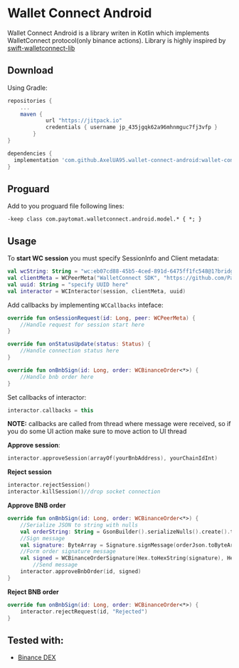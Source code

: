 # Wallet Connect Android

Wallet Connect Android is a library writen in Kotlin which implements WalletConnect protocol(only binance actions). Library is highly inspired by [swift-walletconnect-lib](https://github.com/WalletConnect/swift-walletconnect-lib)

## Download
Using Gradle: 

```groovy
repositories {
	...
	maven {
            url "https://jitpack.io"
            credentials { username jp_435jgqk62a96mhnmguc7fj3vfp }
        }
}

dependencies {
  implementation 'com.github.AxelUA95.wallet-connect-android:wallet-connect:0.9.0'
}
```

## Proguard
Add to you proguard file following lines:

```
-keep class com.paytomat.walletconnect.android.model.* { *; }
```

## Usage
To **start WC session** you must specify SessionInfo and Client metadata:

```kotlin
val wcString: String = "wc:eb07cd88-45b5-4ced-891d-6475ff1fc548@1?bridge=https%3A%2F%2Fwallet-bridge.binance.org&key=88dabccbf7b006c74ed80543108c26ada67fd893ce3b6997c18459d5f6aa4c2b"//scanned wallet connect QR-code
val clientMeta = WCPeerMeta("WalletConnect SDK", "https://github.com/Paytomat/wallet-connect-android")
val uuid: String = "specify UUID here"
val interactor = WCInteractor(session, clientMeta, uuid)
```

Add callbacks by implementing `WCCallbacks` inteface:

```kotlin
override fun onSessionRequest(id: Long, peer: WCPeerMeta) {
	//Handle request for session start here
}

override fun onStatusUpdate(status: Status) {
	//Handle connection status here
}

override fun onBnbSign(id: Long, order: WCBinanceOrder<*>) {
	//Handle bnb order here
}
```

Set callbacks of interactor:

```kotlin
interactor.callbacks = this
```

**NOTE:** callbacks are called from thread where message were received, so if you do some UI action make sure to move action to UI thread 

**Approve session**:

```kotlin
interactor.approveSession(arrayOf(yourBnbAddress), yourChainIdInt)
```

**Reject session**

```kotlin
interactor.rejectSession()
interactor.killSession()//drop socket connection
```

**Approve BNB order**

```kotlin
override fun onBnbSign(id: Long, order: WCBinanceOrder<*>) {
	//Serialize JSON to string with nulls
	val orderString: String = GsonBuilder().serializeNulls().create().toJson(order)
	//Sign message
	val signature: ByteArray = Signature.signMessage(orderJson.toByteArray(), privateKey)
	//Form order signature message
	val signed = WCBinanceOrderSignature(Hex.toHexString(signature), Hex.toHexString(privateKey.publicKey.bytes))
    	//Send message
   	interactor.approveBnbOrder(id, signed)
}
```

**Reject BNB order**

```kotlin
override fun onBnbSign(id: Long, order: WCBinanceOrder<*>) {
	interactor.rejectRequest(id, "Rejected")
}
```

## Tested with:
* [Binance DEX](https://www.binance.org/en/)
